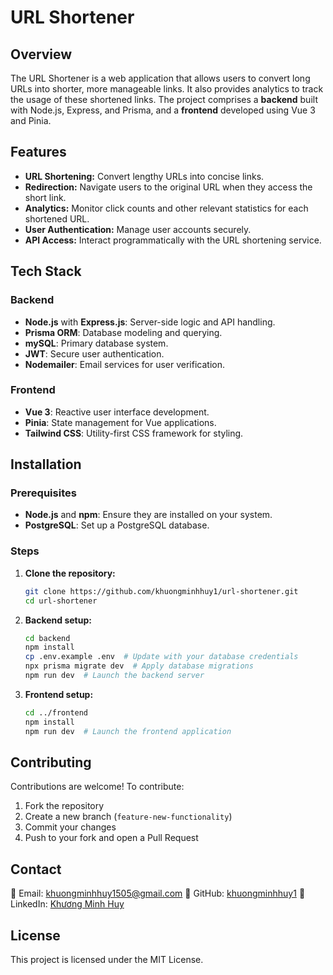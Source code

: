# URL Shortener

## Overview

The URL Shortener is a web application that allows users to convert long URLs into shorter, more manageable links. It also provides analytics to track the usage of these shortened links. The project comprises a **backend** built with Node.js, Express, and Prisma, and a **frontend** developed using Vue 3 and Pinia.

## Features

- **URL Shortening:** Convert lengthy URLs into concise links.
- **Redirection:** Navigate users to the original URL when they access the short link.
- **Analytics:** Monitor click counts and other relevant statistics for each shortened URL.
- **User Authentication:** Manage user accounts securely.
- **API Access:** Interact programmatically with the URL shortening service.

## Tech Stack

### Backend

- **Node.js** with **Express.js**: Server-side logic and API handling.
- **Prisma ORM**: Database modeling and querying.
- **mySQL**: Primary database system.
- **JWT**: Secure user authentication.
- **Nodemailer**: Email services for user verification.

### Frontend

- **Vue 3**: Reactive user interface development.
- **Pinia**: State management for Vue applications.
- **Tailwind CSS**: Utility-first CSS framework for styling.

## Installation

### Prerequisites

- **Node.js** and **npm**: Ensure they are installed on your system.
- **PostgreSQL**: Set up a PostgreSQL database.

### Steps

1. **Clone the repository:**

   ```bash
   git clone https://github.com/khuongminhhuy1/url-shortener.git
   cd url-shortener
2. **Backend setup:**
   ```bash
   cd backend
   npm install
   cp .env.example .env  # Update with your database credentials
   npx prisma migrate dev  # Apply database migrations
   npm run dev  # Launch the backend server
3. **Frontend setup:**
   ```bash
   cd ../frontend
   npm install
   npm run dev  # Launch the frontend application
## Contributing
Contributions are welcome! To contribute:
1. Fork the repository
2. Create a new branch (`feature-new-functionality`)
3. Commit your changes
4. Push to your fork and open a Pull Request

## Contact
📧 Email: khuongminhhuy1505@gmail.com
🔗 GitHub: [khuongminhhuy1](https://github.com/khuongminhhuy1)
🔗 LinkedIn: [Khương Minh Huy](https://www.linkedin.com/in/khuong-minh-huy/)

## License
This project is licensed under the MIT License.

